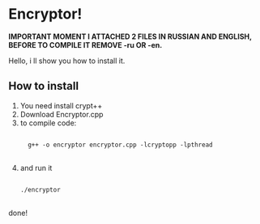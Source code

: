 # Encryptor!
__IMPORTANT MOMENT I ATTACHED 2 FILES IN RUSSIAN AND ENGLISH, BEFORE TO COMPILE IT REMOVE -ru OR -en.__

Hello, i ll show you how to install it.

## How to install
1. You need install crypt++
2. Download Encryptor.cpp
3. to compile code:
   <pre land="markdown">
   <code>
     g++ -o encryptor encryptor.cpp -lcryptopp -lpthread
   </code>
   </pre>
4. and run it
   <pre land="markdown">
   <code>
   ./encryptor
   </code>
   </pre>

done!

